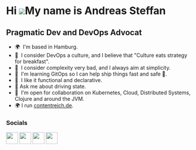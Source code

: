 Hi ![](https://user-images.githubusercontent.com/18350557/176309783-0785949b-9127-417c-8b55-ab5a4333674e.gif)My name is Andreas Steffan
=======================================================================================================================================

Pragmatic Dev and DevOps Advocat
--------------------------------

* 🌍  I'm based in Hamburg.
* 🧠  I consider DevOps a culture, and I believe that "Culture eats strategy for breakfast".
* 🧠  I consider complexity very bad, and I always aim at simplicity.
* 🧠  I'm learning GitOps so I can help ship things fast and safe 🚀.
* 🧠  I like it functional and declarative.
* 💬 Ask me about driving state. 
* 🤝  I'm open for collaboration on Kubernetes, Cloud, Distributed Systems, Clojure and around the JVM.
* 🌍 I run [contentreich.de](https://www.contentreich.de/).

### Socials
<p align="left">
<!--a href="https://www.dev.to/deas" target="_blank" rel="noreferrer"><img src="https://raw.githubusercontent.com/danielcranney/readme-generator/main/public/icons/socials/devdotto.svg" width="32" height="32" /></a-->
<!--a href="https://discord.com/users/deas#2422" target="_blank" rel="noreferrer"><img src="https://raw.githubusercontent.com/danielcranney/readme-generator/main/public/icons/socials/discord.svg" width="32" height="32" /></a-->
<a href="https://www.github.com/deas" target="_blank" rel="noreferrer"><img src="https://raw.githubusercontent.com/danielcranney/readme-generator/main/public/icons/socials/github.svg" width="32" height="32" /></a>
<a href="https://www.linkedin.com/in/andreassteffan" target="_blank" rel="noreferrer"><img src="https://raw.githubusercontent.com/danielcranney/readme-generator/main/public/icons/socials/linkedin.svg" width="32" height="32" /></a>
<a href="https://www.stackoverflow.com/users/562258/andreas-steffan" target="_blank" rel="noreferrer"><img src="https://raw.githubusercontent.com/danielcranney/readme-generator/main/public/icons/socials/stackoverflow.svg" width="32" height="32" /></a>
<a href="https://www.twitter.com/deas" target="_blank" rel="noreferrer"><img src="https://raw.githubusercontent.com/danielcranney/readme-generator/main/public/icons/socials/twitter.svg" width="32" height="32" /></a>
</p>

<!-- ### Blog posts -->
<!-- BLOG-POST-LIST:START -->
<!-- BLOG-POST-LIST:END -->
